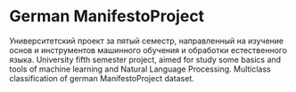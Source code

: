 # German ManifestoProject
Университетский проект за пятый семестр, направленный на изучение основ и инструментов машинного обучения и обработки естественного языка.
University fifth semester project, aimed for study some basics and tools of machine learning and Natural Language Processing.
Multiclass classification of german ManifestoProject dataset.
